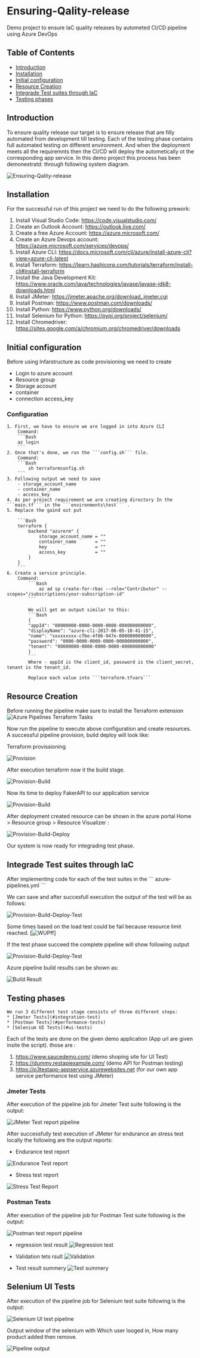 # Ensuring-Qality-release
Demo project to ensure IaC quality releases by autometed CI/CD pipeline using Azure DevOps 

## Table of Contents
* [Introduction](#introduction)
* [Installation](#installation)
* [Initial configuration](#initial-configuration)
* [Resource Creation](#resource-creation)
* [Integrade Test suites through IaC](#integrade-test-suites-through-iac)
* [Testing phases](#testing-phases)

## Introduction
To ensure quality release our target is to ensure release that are filly automated from development till testing. Each of the testing phase contains full automated testing on different environment. And when the deployment meets all the requiremnts then the CI/CD will deploy the autometically ot the corresponding app service.
In this demo project this process has been demonestratd: through following system diagram.

![Ensuring-Qality-release](screenshot/system.png "Quality release system")

## Installation

For the successful run of this project we need to do the following prework:
1. Install Visual Studio Code: https://code.visualstudio.com/
2. Create an Outlook Account: https://outlook.live.com/
3. Create a free Azure Account: https://azure.microsoft.com/
4. Create an Azure Devops account: https://azure.microsoft.com/services/devops/
5. Install Azure CLI: https://docs.microsoft.com/cli/azure/install-azure-cli?view=azure-cli-latest
6. Install Terraform: https://learn.hashicorp.com/tutorials/terraform/install-cli#install-terraform
7. Install the Java Development Kit: https://www.oracle.com/java/technologies/javase/javase-jdk8-downloads.html
8. Install JMeter: https://jmeter.apache.org/download_jmeter.cgi
9. Install Postman: https://www.postman.com/downloads/
10. Install Python: https://www.python.org/downloads/
11. Install Selenium for Python: https://pypi.org/project/selenium/
12. Install Chromedriver: https://sites.google.com/a/chromium.org/chromedriver/downloads

## Initial configuration
Before using Infarstructure as code provisioning we need to create 
* Login to azure account
* Resource group
* Storage account
* container
* connection access_key

### Configuration

    1. First, we have to ensure we are logged in into Azure CLI 
        Command:
        ```Bash
        az login
        ```
    2. Once that's done, we run the ```config.sh``` file. 
        Command:
        ```Bash
            sh terraformconfig.sh
        ```
    3. Following output we need to save
        - storage_account_name
        - container_name 
        - access_key
    4. As per project requirement we are creating directory In the ```main.tf``` in the ```environments\test``` .
    5. Replace the gaind out put 

        ```Bash
        terraform {
            backend "azurerm" {
                storage_account_name = ""
                container_name       = ""
                key                  = ""
                access_key           = ""
            }
        }
        ```
    6. Create a service principle.
        Command:
            ```Bash
                az ad sp create-for-rbac --role="Contributor" --scopes="/subscriptions/your-subscription-id"
            ```
        
            We will get an output similar to this:
            ```Bash
            {
            "appId": "00000000-0000-0000-0000-000000000000",
            "displayName": "azure-cli-2017-06-05-10-41-15",
            "name": "xxxxxxxxx-cfbe-4f86-947e-000000000000",
            "password": "0000-0000-0000-0000-000000000000",
            "tenant": "00000000-0000-0000-0000-000000000000"
            }
            ```
            Where - appId is the client_id, password is the client_secret, tenant is the tenant_id.

            Replace each value into ```terraform.tfvars```
## Resource Creation
Before running the pipeline make sure to install the Terraform extension ![Azure Pipelines Terraform Tasks](https://marketplace.visualstudio.com/items?itemName=charleszipp.azure-pipelines-tasks-terraform&targetId=b71721d4-0e92-4bfc-a8fa-9444513a18ad&utm_source=vstsproduct&utm_medium=ExtHubManageList)

Now run the pipeline to execute above configuration and create resources. A successful pipeline provision, build deploy will look like:

Terraform provissioning

![Provision](screenshot/provision.png)

After execution terraform now it the build stage.

![Provision-Build](screenshot/Build.png)

Now its time to deploy FakerAPI to our application service

![Provision-Build](screenshot/deploy.png)

After deployment created resource can be shown in the azure portal Home > Resource group > Resource Visualizer :

![Provision-Build-Deploy](screenshot/resource-visualizer.png)

Our system is now ready for integrading test phase.


## Integrade Test suites through IaC
After implementing code for each of the test suites in the ``` azure-pipelines.yml ´´´ 

We can save and after succesfull execution the output of the test will be as follows:

![Provision-Build-Deploy-Test](screenshot/test.png)

Some times based on the load test could be fail because resource limit reached. [![WUPff](https://github.com/Iggy-Codes/logo-images/blob/master/logos/pug.png)]

If the test phase succeed the complete pipeline will show following output

![Provision-Build-Deploy-Test](screenshot/pipeline-output.png)

Azure pipeline build results can be shown as:

![Build Result](screenshot/build_result.png)

## Testing phases
    We run 3 different test stage consists of three different steps:
    * [Jmeter Tests](#integration-test)
    * [Postman Tests](#performance-tests)
    * [Selenium UI Tests](#ui-tests)

Each of the tests are done on the given demo application (App url are given insite the script). those are :
1. https://www.saucedemo.com/ (demo shoping site for UI Test)
2. https://dummy.restapiexample.com/ (demo API for Postman testing)
3.  https://p3testapp-appservice.azurewebsites.net (for our own app service performance test using JMeter)

### Jmeter Tests

After execution of the pipeline job for Jmeter Test suite following is the output:

 ![JMeter Test report pipeline](screenshot/JMeter-pipeline.png)

After successfully test execution of JMeter for endurance an stress test locally the following are the output reports:

* Endurance test report

 ![Endurance Test report](screenshot/endurance-test-report.png)

* Stress test report

 ![Stress Test Report](screenshot/stress-test-report.png)

### Postman Tests
After execution of the pipeline job for Postman Test suite following is the output:

![Postman test report pipeline](screenshot/Postmantest.png)

* regression test result
![Regression test](screenshot/postman_summary.png)

* Validation tets rsult
![Validation](screenshot/validationsummery.png)

* Test result summery
![Test summery](screenshot/test-result-summery.png)

## Selenium UI Tests

After execution of the pipeline job for Selenium test suite following is the output:

![Selenium UI test pipeline](screenshot/Seleniumtest.png)

Output window of the selenium with Which user looged in, How many product added then remove.

![Pipeline output](screenshot/output-selenium.png)

##
##
##
